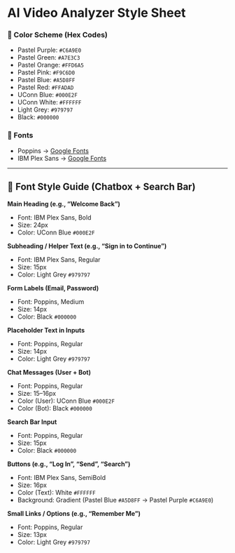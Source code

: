 # AI Video Analyzer Style Sheet  

### 🎨 Color Scheme (Hex Codes)  
- Pastel Purple: `#C6A9E0`  
- Pastel Green: `#A7E3C3`  
- Pastel Orange: `#FFD6A5`  
- Pastel Pink: `#F9C6D0`  
- Pastel Blue: `#A5D8FF`  
- Pastel Red: `#FFADAD`  
- UConn Blue: `#000E2F`  
- UConn White: `#FFFFFF`  
- Light Grey: `#979797`  
- Black: `#000000`  

### 🔗 Fonts  
- Poppins → [Google Fonts](https://fonts.google.com/specimen/Poppins)  
- IBM Plex Sans → [Google Fonts](https://fonts.google.com/specimen/IBM+Plex+Sans)  

---

## 📑 Font Style Guide (Chatbox + Search Bar)  

**Main Heading (e.g., “Welcome Back”)**  
- Font: IBM Plex Sans, Bold  
- Size: 24px  
- Color: UConn Blue `#000E2F`  

**Subheading / Helper Text (e.g., “Sign in to Continue”)**  
- Font: IBM Plex Sans, Regular  
- Size: 15px  
- Color: Light Grey `#979797`  

**Form Labels (Email, Password)**  
- Font: Poppins, Medium  
- Size: 14px  
- Color: Black `#000000`  

**Placeholder Text in Inputs**  
- Font: Poppins, Regular  
- Size: 14px  
- Color: Light Grey `#979797`  

**Chat Messages (User + Bot)**  
- Font: Poppins, Regular  
- Size: 15–16px  
- Color (User): UConn Blue `#000E2F`  
- Color (Bot): Black `#000000`  

**Search Bar Input**  
- Font: Poppins, Regular  
- Size: 15px  
- Color: Black `#000000`  

**Buttons (e.g., “Log In”, “Send”, “Search”)**  
- Font: IBM Plex Sans, SemiBold  
- Size: 16px  
- Color (Text): White `#FFFFFF`  
- Background: Gradient (Pastel Blue `#A5D8FF` → Pastel Purple `#C6A9E0`)  

**Small Links / Options (e.g., “Remember Me”)**  
- Font: Poppins, Regular  
- Size: 13px  
- Color: Light Grey `#979797`  

